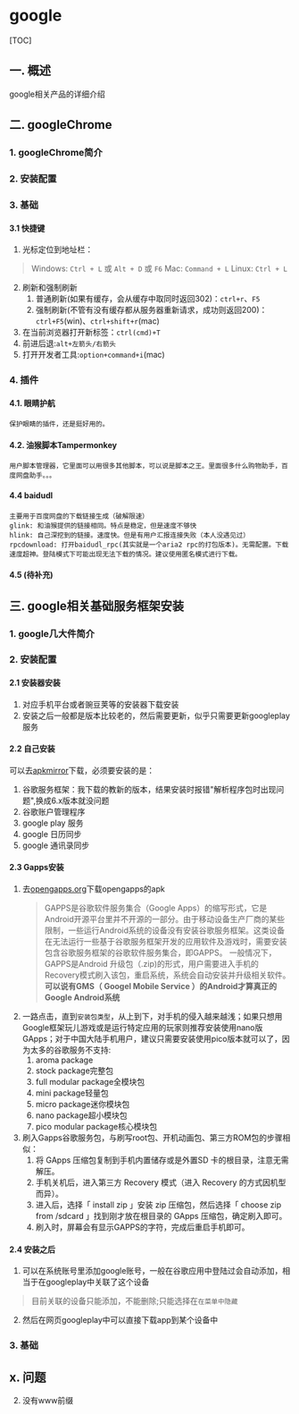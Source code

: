 # google
[TOC]
## 一. 概述
google相关产品的详细介绍
## 二. googleChrome
### 1. googleChrome简介
### 2. 安装配置
### 3. 基础
#### 3.1 快捷键
1. 光标定位到地址栏：
>Windows: `Ctrl + L` 或 `Alt + D` 或 `F6` 
Mac: `Command + L`
Linux: `Ctrl + L`
2. 刷新和强制刷新
    1. 普通刷新(如果有缓存，会从缓存中取同时返回302)：`ctrl+r`、`F5`
    2. 强制刷新(不管有没有缓存都从服务器重新请求，成功则返回200)：`ctrl+F5`(win)、`ctrl+shift+r`(mac)
3. 在当前浏览器打开新标签：`ctrl(cmd)+T`
4. 前进后退:`alt+左箭头/右箭头`
5. 打开开发者工具:`option+command+i`(mac)
### 4. 插件
#### 4.1. 眼睛护航
    保护眼睛的插件，还是挺好用的。
#### 4.2. 油猴脚本Tampermonkey
    用户脚本管理器，它里面可以用很多其他脚本，可以说是脚本之王。里面很多什么购物助手，百度网盘助手。。。
#### 4.4 baidudl
    主要用于百度网盘的下载链接生成（破解限速）
    glink: 和油猴提供的链接相同。特点是稳定，但是速度不够快
    hlink: 自己深挖到的链接。速度快。但是有用户汇报连接失败（本人没遇见过）
    rpcdownload: 打开baidudl_rpc(其实就是一个aria2 rpc的打包版本)。无需配置。下载速度超神。登陆模式下可能出现无法下载的情况。建议使用匿名模式进行下载。
#### 4.5 (待补充)

## 三. google相关基础服务框架安装
### 1. google几大件简介
### 2. 安装配置
#### 2.1 安装器安装
1. 对应手机平台或者豌豆荚等的安装器下载安装
2. 安装之后一般都是版本比较老的，然后需要更新，似乎只需要更新googleplay服务
#### 2.2 自己安装
可以去[apkmirror](https://www.apkmirror.com)下载，必须要安装的是：
1. 谷歌服务框架：我下载的教新的版本，结果安装时报错"解析程序包时出现问题",换成6.x版本就没问题
2. 谷歌账户管理程序
3. google play 服务
4. google 日历同步
5. google 通讯录同步
#### 2.3 Gapps安装
1. 去[opengapps.org](http://opengapps.org/app/)下载opengapps的apk
    >GAPPS是谷歌软件服务集合（Google Apps）的缩写形式，它是Android开源平台里并不开源的一部分。由于移动设备生产厂商的某些限制，一些运行Android系统的设备没有安装谷歌服务框架。这类设备在无法运行一些基于谷歌服务框架开发的应用软件及游戏时，需要安装包含谷歌服务框架的谷歌软件服务集合，即GAPPS。
    一般情况下，GAPPS是Android 升级包（.zip)的形式，用户需要进入手机的Recovery模式刷入该包，重启系统，系统会自动安装并升级相关软件。
    **可以说有GMS（ Googel Mobile Service ）的Android才算真正的Google Android系统**
2. 一路点击，直到`安装包类型`，从上到下，对手机的侵入越来越浅；如果只想用Google框架玩儿游戏或是运行特定应用的玩家则推荐安装使用nano版GApps；对于中国大陆手机用户，建议只需要安装使用pico版本就可以了，因为太多的谷歌服务不支持:
    1. aroma package
    2. stock package完整包
    3. full modular package全模块包
    4. mini package轻量包
    5. micro package迷你模块包
    6. nano package超小模块包
    7. pico modular package核心模块包
3. 刷入Gapps谷歌服务包，与刷写root包、开机动画包、第三方ROM包的步骤相似：
    1. 将 GApps 压缩包复制到手机内置储存或是外置SD 卡的根目录，注意无需解压。
    2. 手机关机后，进入第三方 Recovery 模式（进入 Recovery 的方式因机型而异）。
    3. 进入后，选择「 install zip 」安装 zip 压缩包，然后选择「 choose zip from /sdcard 」找到刚才放在根目录的 GApps 压缩包，确定刷入即可。
    4. 刷入时，屏幕会有显示GAPPS的字符，完成后重启手机即可。
#### 2.4 安装之后
1. 可以在系统账号里添加google账号，一般在谷歌应用中登陆过会自动添加，相当于在googleplay中关联了这个设备
>目前关联的设备只能添加，不能删除;只能选择在`在菜单中隐藏`
2. 然后在网页googleplay中可以直接下载app到某个设备中
### 3. 基础
## x. 问题
2. 没有www前缀

